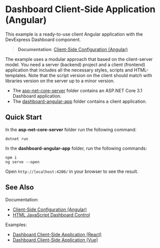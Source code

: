 # Dashboard Client-Side Application (Angular)

This example is a ready-to-use client Angular application with the DevExpress Dashboard component.

> **Documentation**: [Client-Side Configuration (Angular)](https://docs.devexpress.com/Dashboard/400409)

The example uses a modular approach that based on the client-server model. You need a server (backend) project and a client (frontend) application that includes all the necessary styles, scripts and HTML-templates. Note that the script version on the client should match with libraries version on the server up to a minor version.

- The [asp-net-core-server](asp-net-core-server) folder contains an ASP.NET Core 3.1 Dashboard application.
- The [dashboard-angular-app](dashboard-angular-app) folder contains a client application.

## Quick Start

In the **asp-net-core-server** folder run the following command:

```
dotnet run
```

In the **dashboard-angular-app** folder, run the following commands:

```
npm i
ng serve --open
```

Open ```http://localhost:4200/``` in your browser to see the result.

## See Also
Documentation:
- [Client-Side Configuration (Angular)](https://docs.devexpress.com/Dashboard/400409)
- [HTML JavaScript Dashboard Control](https://docs.devexpress.com/Dashboard/119108/)

Examples:
- [Dashboard Client-Side Application (React)](https://github.com/DevExpress-Examples/dashboard-react-app)
- [Dashboard Client-Side Application (Vue)](https://github.com/DevExpress-Examples/dashboard-vue-app)
